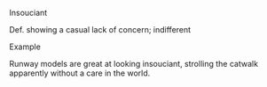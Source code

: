 Insouciant

Def. showing a casual lack of concern; indifferent

Example

Runway models are great at looking insouciant, strolling the catwalk apparently without a care in the world.
